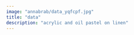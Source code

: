 ```yaml
---
image: "annabrab/data_yqfcpf.jpg"
title: "data"
description: "acrylic and oil pastel on linen"
---
```

